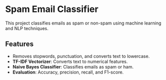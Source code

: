 # Spam Email Classifier

This project classifies emails as spam or non-spam using machine learning and NLP techniques.

## Features

-  Removes stopwords, punctuation, and converts text to lowercase.
- **TF-IDF Vectorizer**: Converts text to numerical features.
- **Naive Bayes Classifier**: Classifies emails as spam or ham.
- **Evaluation**: Accuracy, precision, recall, and F1-score.

